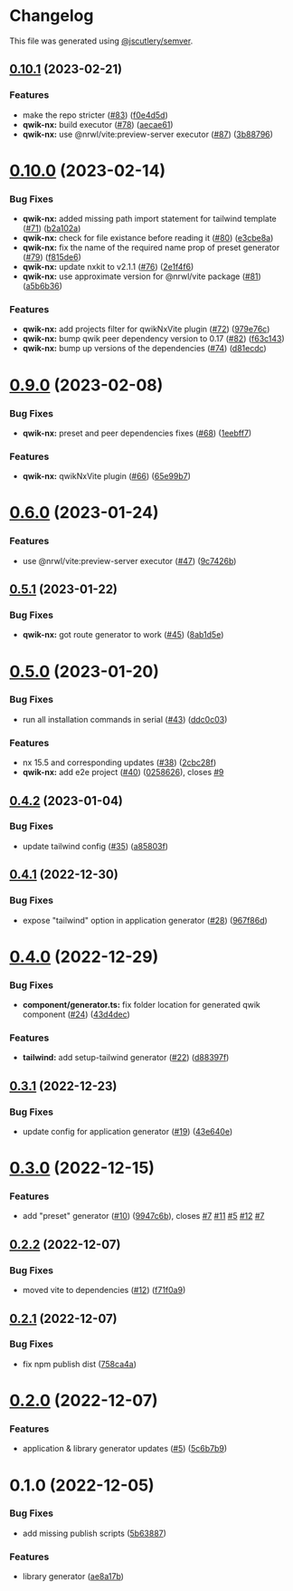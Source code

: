 # Changelog

This file was generated using [@jscutlery/semver](https://github.com/jscutlery/semver).

## [0.10.1](https://github.com/qwikifiers/qwik-nx/compare/qwik-nx-0.10.0...qwik-nx-0.10.1) (2023-02-21)


### Features

* make the repo stricter ([#83](https://github.com/qwikifiers/qwik-nx/issues/83)) ([f0e4d5d](https://github.com/qwikifiers/qwik-nx/commit/f0e4d5d9674346629798ed16022f4525a8105456))
* **qwik-nx:** build executor ([#78](https://github.com/qwikifiers/qwik-nx/issues/78)) ([aecae61](https://github.com/qwikifiers/qwik-nx/commit/aecae611d4b543e7c85be58a83e3be50d7fdfd3b))
* **qwik-nx:** use @nrwl/vite:preview-server executor ([#87](https://github.com/qwikifiers/qwik-nx/issues/87)) ([3b88796](https://github.com/qwikifiers/qwik-nx/commit/3b8879636273605bbaaa689eb7c45740c5bd55de))



# [0.10.0](https://github.com/qwikifiers/qwik-nx/compare/qwik-nx-0.9.0...qwik-nx-0.10.0) (2023-02-14)


### Bug Fixes

* **qwik-nx:** added missing path import statement for tailwind template ([#71](https://github.com/qwikifiers/qwik-nx/issues/71)) ([b2a102a](https://github.com/qwikifiers/qwik-nx/commit/b2a102af93cd4a28380e240d421513960d5e226f))
* **qwik-nx:** check for file existance before reading it ([#80](https://github.com/qwikifiers/qwik-nx/issues/80)) ([e3cbe8a](https://github.com/qwikifiers/qwik-nx/commit/e3cbe8ab8cbfc2454f0aeb2050d509a75b86fb55))
* **qwik-nx:** fix the name of the required name prop of preset generator ([#79](https://github.com/qwikifiers/qwik-nx/issues/79)) ([f815de6](https://github.com/qwikifiers/qwik-nx/commit/f815de6068ab60330c090ec10b8e954bedadf109))
* **qwik-nx:** update nxkit to v2.1.1 ([#76](https://github.com/qwikifiers/qwik-nx/issues/76)) ([2e1f4f6](https://github.com/qwikifiers/qwik-nx/commit/2e1f4f6b02a9ea0f912772e1b61e08da0983a0cd))
* **qwik-nx:** use approximate version for @nrwl/vite package ([#81](https://github.com/qwikifiers/qwik-nx/issues/81)) ([a5b6b36](https://github.com/qwikifiers/qwik-nx/commit/a5b6b368b953fd18a606f44a679f26de419d2640))


### Features

* **qwik-nx:** add projects filter for qwikNxVite plugin ([#72](https://github.com/qwikifiers/qwik-nx/issues/72)) ([979e76c](https://github.com/qwikifiers/qwik-nx/commit/979e76c27c0a282e6c00619e8555711ddd1c8187))
* **qwik-nx:** bump qwik peer dependency version to 0.17 ([#82](https://github.com/qwikifiers/qwik-nx/issues/82)) ([f63c143](https://github.com/qwikifiers/qwik-nx/commit/f63c1435b0024d55267f816b221025e68139c4d4))
* **qwik-nx:** bump up versions of the dependencies ([#74](https://github.com/qwikifiers/qwik-nx/issues/74)) ([d81ecdc](https://github.com/qwikifiers/qwik-nx/commit/d81ecdcf809f69542e27064ac486e179f67d2817))



# [0.9.0](https://github.com/qwikifiers/qwik-nx/compare/qwik-nx-0.8.0...qwik-nx-0.9.0) (2023-02-08)


### Bug Fixes

* **qwik-nx:** preset and peer dependencies fixes ([#68](https://github.com/qwikifiers/qwik-nx/issues/68)) ([1eebff7](https://github.com/qwikifiers/qwik-nx/commit/1eebff7499593a8bff3eeb7428a28d33e22b6d2e))


### Features

* **qwik-nx:** qwikNxVite plugin ([#66](https://github.com/qwikifiers/qwik-nx/issues/66)) ([65e99b7](https://github.com/qwikifiers/qwik-nx/commit/65e99b76a56a2ae1ec7cc33fca7c3d766f835c80))



# [0.6.0](https://github.com/qwikifiers/qwik-nx/compare/qwik-nx-0.5.1...qwik-nx-0.6.0) (2023-01-24)


### Features

* use @nrwl/vite:preview-server executor ([#47](https://github.com/qwikifiers/qwik-nx/issues/47)) ([9c7426b](https://github.com/qwikifiers/qwik-nx/commit/9c7426b8de1103b2c7240a8ff2335cb7ead7e4d1))



## [0.5.1](https://github.com/qwikifiers/qwik-nx/compare/qwik-nx-0.5.0...qwik-nx-0.5.1) (2023-01-22)


### Bug Fixes

* **qwik-nx:** got route generator to work ([#45](https://github.com/qwikifiers/qwik-nx/issues/45)) ([8ab1d5e](https://github.com/qwikifiers/qwik-nx/commit/8ab1d5eb3ab4a0c4b140b6c3e8509d3db0f57b25))



# [0.5.0](https://github.com/qwikifiers/qwik-nx/compare/qwik-nx-0.4.2...qwik-nx-0.5.0) (2023-01-20)


### Bug Fixes

* run all installation commands in serial ([#43](https://github.com/qwikifiers/qwik-nx/issues/43)) ([ddc0c03](https://github.com/qwikifiers/qwik-nx/commit/ddc0c0321c6282e9666d00d91a0a7e811c28485a))


### Features

* nx 15.5 and corresponding updates ([#38](https://github.com/qwikifiers/qwik-nx/issues/38)) ([2cbc28f](https://github.com/qwikifiers/qwik-nx/commit/2cbc28f855692c57129e4eddaf42af72228fdb43))
* **qwik-nx:** add e2e project ([#40](https://github.com/qwikifiers/qwik-nx/issues/40)) ([0258626](https://github.com/qwikifiers/qwik-nx/commit/0258626e74b420f8807b3788bc70fa09c98edc4c)), closes [#9](https://github.com/qwikifiers/qwik-nx/issues/9)



## [0.4.2](https://github.com/qwikifiers/qwik-nx/compare/qwik-nx-0.4.1...qwik-nx-0.4.2) (2023-01-04)


### Bug Fixes

* update tailwind config ([#35](https://github.com/qwikifiers/qwik-nx/issues/35)) ([a85803f](https://github.com/qwikifiers/qwik-nx/commit/a85803f70e161d07ceaf76536453ca05b6795319))



## [0.4.1](https://github.com/qwikifiers/qwik-nx/compare/qwik-nx-0.4.0...qwik-nx-0.4.1) (2022-12-30)


### Bug Fixes

* expose "tailwind" option in application generator ([#28](https://github.com/qwikifiers/qwik-nx/issues/28)) ([967f86d](https://github.com/qwikifiers/qwik-nx/commit/967f86dcd4135fa736fd2c97eae3a472b70078be))



# [0.4.0](https://github.com/qwikifiers/qwik-nx/compare/qwik-nx-0.3.1...qwik-nx-0.4.0) (2022-12-29)


### Bug Fixes

* **component/generator.ts:** fix folder location for generated qwik component ([#24](https://github.com/qwikifiers/qwik-nx/issues/24)) ([43d4dec](https://github.com/qwikifiers/qwik-nx/commit/43d4decc36050f0329a84bc864f79f80e789fc2b))


### Features

* **tailwind:** add setup-tailwind generator ([#22](https://github.com/qwikifiers/qwik-nx/issues/22)) ([d88397f](https://github.com/qwikifiers/qwik-nx/commit/d88397f68e38d9e506ec044b9c1812f6dd7ef40f))



## [0.3.1](https://github.com/qwikifiers/qwik-nx/compare/qwik-nx-0.3.0...qwik-nx-0.3.1) (2022-12-23)


### Bug Fixes

* update config for application generator ([#19](https://github.com/qwikifiers/qwik-nx/issues/19)) ([43e640e](https://github.com/qwikifiers/qwik-nx/commit/43e640ecc81275fb9eb9bb8bebb45a554fa09d16))



# [0.3.0](https://github.com/qwikifiers/qwik-nx/compare/qwik-nx-0.2.2...qwik-nx-0.3.0) (2022-12-15)


### Features

* add "preset" generator ([#10](https://github.com/qwikifiers/qwik-nx/issues/10)) ([9947c6b](https://github.com/qwikifiers/qwik-nx/commit/9947c6b0127f1716a9656bc903d2af51c849dfbe)), closes [#7](https://github.com/qwikifiers/qwik-nx/issues/7) [#11](https://github.com/qwikifiers/qwik-nx/issues/11) [#5](https://github.com/qwikifiers/qwik-nx/issues/5) [#12](https://github.com/qwikifiers/qwik-nx/issues/12) [#7](https://github.com/qwikifiers/qwik-nx/issues/7)



## [0.2.2](https://github.com/qwikifiers/qwik-nx/compare/qwik-nx-0.2.1...qwik-nx-0.2.2) (2022-12-07)


### Bug Fixes

* moved vite to dependencies ([#12](https://github.com/qwikifiers/qwik-nx/issues/12)) ([f71f0a9](https://github.com/qwikifiers/qwik-nx/commit/f71f0a9854ce26e090847fd8fb768491359f6d14))



## [0.2.1](https://github.com/qwikifiers/qwik-nx/compare/qwik-nx-0.2.0...qwik-nx-0.2.1) (2022-12-07)


### Bug Fixes

* fix npm publish dist ([758ca4a](https://github.com/qwikifiers/qwik-nx/commit/758ca4ad1b21c504553f502fcdafd03152b55408))



# [0.2.0](https://github.com/qwikifiers/qwik-nx/compare/qwik-nx-0.1.0...qwik-nx-0.2.0) (2022-12-07)


### Features

* application & library generator updates ([#5](https://github.com/qwikifiers/qwik-nx/issues/5)) ([5c6b7b9](https://github.com/qwikifiers/qwik-nx/commit/5c6b7b92a5f5525baa0a3467f6b31a19ff155af9))



# 0.1.0 (2022-12-05)


### Bug Fixes

* add missing publish scripts ([5b63887](https://github.com/qwikifiers/qwik-nx/commit/5b638879c5462122c982b64d873af8d97e4819a3))


### Features

* library generator ([ae8a17b](https://github.com/qwikifiers/qwik-nx/commit/ae8a17babe16db6fea60c40e9e98ec1bfd4e2411))
